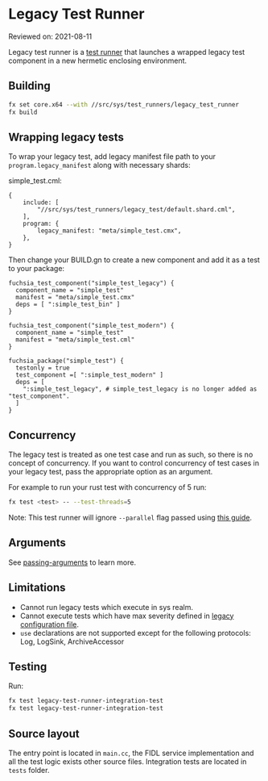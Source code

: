 # Legacy Test Runner

Reviewed on: 2021-08-11

Legacy test runner is a [test runner][test-runner] that launches a wrapped legacy
test component in a new hermetic enclosing environment.

## Building

```bash
fx set core.x64 --with //src/sys/test_runners/legacy_test_runner
fx build
```

## Wrapping legacy tests

To wrap your legacy test, add legacy manifest file path to your
`program.legacy_manifest` along with necessary shards:

simple_test.cml:

```cml
{
    include: [
        "//src/sys/test_runners/legacy_test/default.shard.cml",
    ],
    program: {
        legacy_manifest: "meta/simple_test.cmx",
    },
}
```

Then change your BUILD.gn to create a new component and add it as a test to your
package:

```gn
fuchsia_test_component("simple_test_legacy") {
  component_name = "simple_test"
  manifest = "meta/simple_test.cmx"
  deps = [ ":simple_test_bin" ]
}

fuchsia_test_component("simple_test_modern") {
  component_name = "simple_test"
  manifest = "meta/simple_test.cml"
}

fuchsia_package("simple_test") {
  testonly = true
  test_component =[ ":simple_test_modern" ]
  deps = [
    ":simple_test_legacy", # simple_test_legacy is no longer added as "test_component".
  ]
}

```

## Concurrency

The legacy test is treated as one test case and run as such, so there is
no concept of concurrency. If you want to control concurrency of test cases in
your legacy test,  pass the appropriate option as an argument.

For example to run your rust test with concurrency of 5 run:

```bash
fx test <test> -- --test-threads=5
```

Note: This test runner will ignore `--parallel` flag passed using [this guide](override-parallel).

## Arguments

See [passing-arguments](passing-arguments) to learn more.

## Limitations

- Cannot run legacy tests which execute in sys realm.
- Cannot execute tests which have max severity defined in [legacy configuration file](max-severity-legacy).
- `use` declarations are not supported except for the following protocols: Log, LogSink, ArchiveAccessor

## Testing

Run:

```bash
fx test legacy-test-runner-integration-test
fx test legacy-test-runner-integration-test
```

## Source layout

The entry point is located in `main.cc`, the FIDL service implementation and
all the test logic exists other source files. Integration tests are located in `tests` folder.

[test-runner]: ../README.md
[override-parallel]: /docs/concepts/testing/modern/test_component.md#running_test_cases_in_parallel
[passing-arguments]: /docs/concepts/testing/modern/test_runner_framework.md#passing_arguments
[max-severity-legacy]: https://cs.opensource.google/fuchsia/fuchsia/+/main:garnet/bin/run_test_component/max_severity_fuchsia.json
